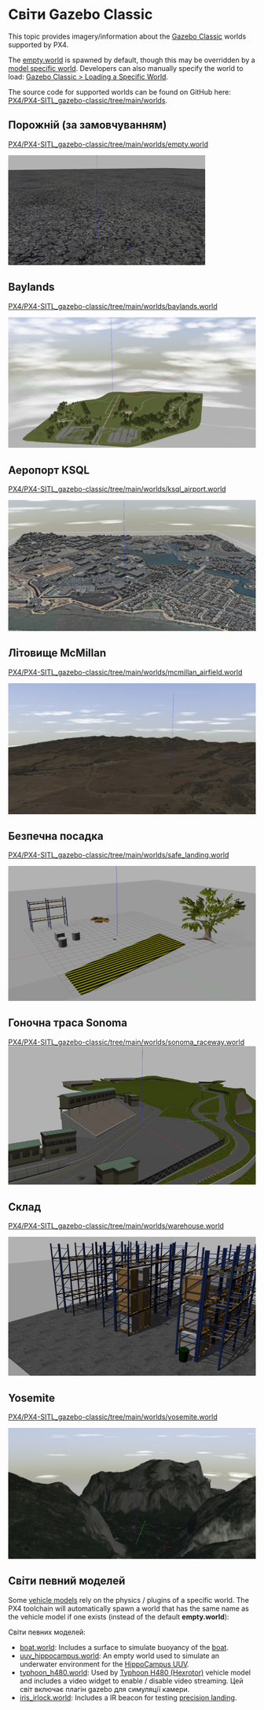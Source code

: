 # Світи Gazebo Classic

This topic provides imagery/information about the [Gazebo Classic](../sim_gazebo_classic/index.md) worlds supported by PX4.

The [empty.world](#empty_world) is spawned by default, though this may be overridden by a [model specific world](#model_specific_worlds).
Developers can also manually specify the world to load: [Gazebo Classic > Loading a Specific World](../sim_gazebo_classic/index.md#loading-a-specific-world).

The source code for supported worlds can be found on GitHub here: [PX4/PX4-SITL_gazebo-classic/tree/main/worlds](https://github.com/PX4/PX4-SITL_gazebo-classic/tree/main/worlds).

<a id="empty_world"></a>

## Порожній (за замовчуванням)

[PX4/PX4-SITL_gazebo-classic/tree/main/worlds/empty.world](https://github.com/PX4/PX4-SITL_gazebo-classic/blob/main/worlds/empty.world)

![empty](../../assets/simulation/gazebo_classic/worlds/empty.png)

## Baylands

[PX4/PX4-SITL_gazebo-classic/tree/main/worlds/baylands.world](https://github.com/PX4/PX4-SITL_gazebo-classic/blob/main/worlds/baylands.world)

![Baylands World](../../assets/simulation/gazebo_classic/worlds/baylands.jpg)

## Аеропорт KSQL

[PX4/PX4-SITL_gazebo-classic/tree/main/worlds/ksql_airport.world](https://github.com/PX4/PX4-SITL_gazebo-classic/blob/main/worlds/ksql_airport.world)

![KSQL Airport World](../../assets/simulation/gazebo_classic/worlds/ksql_airport.jpg)

## Літовище McMillan

[PX4/PX4-SITL_gazebo-classic/tree/main/worlds/mcmillan_airfield.world](https://github.com/PX4/PX4-SITL_gazebo-classic/blob/main/worlds/mcmillan_airfield.world)

![McMillan Airfield World](../../assets/simulation/gazebo_classic/worlds/mcmillan_airfield.jpg)

## Безпечна посадка

[PX4/PX4-SITL_gazebo-classic/tree/main/worlds/safe_landing.world](https://github.com/PX4/PX4-SITL_gazebo-classic/blob/main/worlds/safe_landing.world)

![Safe Landing World](../../assets/simulation/gazebo_classic/worlds/safe_landing.png)

## Гоночна траса Sonoma

[PX4/PX4-SITL_gazebo-classic/tree/main/worlds/sonoma_raceway.world](https://github.com/PX4/PX4-SITL_gazebo-classic/blob/main/worlds/sonoma_raceway.world)
![Sonoma_Raceway](../../assets/simulation/gazebo_classic/worlds/sonoma_raceway.png)

## Склад

[PX4/PX4-SITL_gazebo-classic/tree/main/worlds/warehouse.world](https://github.com/PX4/PX4-SITL_gazebo-classic/blob/main/worlds/warehouse.world)

![Warehouse](../../assets/simulation/gazebo_classic/worlds/warehouse.png)

## Yosemite

[PX4/PX4-SITL_gazebo-classic/tree/main/worlds/yosemite.world](https://github.com/PX4/PX4-SITL_gazebo-classic/blob/main/worlds/yosemite.world)

![Yosemite](../../assets/simulation/gazebo_classic/worlds/yosemite.jpg)

<a id="model_specific_worlds"></a>

## Світи певний моделей

Some [vehicle models](../sim_gazebo_classic/vehicles.md) rely on the physics / plugins of a specific world.
The PX4 toolchain will automatically spawn a world that has the same name as the vehicle model if one exists (instead of the default **empty.world**):

Світи певних моделей:

- [boat.world](https://github.com/PX4/PX4-SITL_gazebo-classic/blob/main/worlds/boat.world): Includes a surface to simulate buoyancy of the [boat](../sim_gazebo_classic/vehicles.md#unmanned-surface-vehicle-usv-boat).
- [uuv_hippocampus.world](https://github.com/PX4/PX4-SITL_gazebo-classic/blob/main/worlds/uuv_hippocampus.world): An empty world used to simulate an underwater environment for the [HippoCampus UUV](../sim_gazebo_classic/vehicles.md#hippocampus-tuhh-uuv).
- [typhoon_h480.world](https://github.com/PX4/PX4-SITL_gazebo-classic/blob/main/worlds/typhoon_h480.world): Used by [Typhoon H480 (Hexrotor)](../sim_gazebo_classic/vehicles.md#typhoon-h480-hexrotor) vehicle model and includes a video widget to enable / disable video streaming.
  Цей світ включає плагін gazebo для симуляції камери.
- [iris_irlock.world](https://github.com/PX4/PX4-SITL_gazebo-classic/blob/main/worlds/iris_irlock.world): Includes a IR beacon for testing [precision landing](../advanced_features/precland.md).
